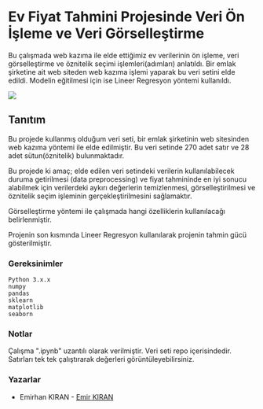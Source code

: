 # Ev Fiyat Tahmini Projesinde Veri Ön İşleme ve Veri Görselleştirme

Bu çalışmada web kazıma ile elde ettiğimiz ev verilerinin ön işleme, veri görselleştirme ve öznitelik seçimi işlemleri(adımları) anlatıldı. Bir emlak şirketine ait web siteden web kazıma işlemi yaparak bu veri setini elde edildi. Modelin eğitilmesi için ise Lineer Regresyon yöntemi kullanıldı.



![](https://linkpicture.com/q/download_11.png)



## Tanıtım

Bu projede kullanmış olduğum veri seti, bir emlak şirketinin web sitesinden web kazıma yöntemi ile elde edilmiştir. Bu veri setinde 270 adet satır ve 28 adet sütun(öznitelik) bulunmaktadır. 

Bu projede ki amaç; elde edilen veri setindeki verilerin kullanılabilecek duruma getirilmesi (data preprocessing) ve fiyat tahmininde en iyi sonucu alabilmek için verilerdeki aykırı değerlerin temizlenmesi, görselleştirilmesi ve öznitelik seçim işleminin gerçekleştirilmesini sağlamaktır.

Görselleştirme yöntemi ile çalışmada hangi özelliklerin kullanılacağı belirlenmiştir.

Projenin son kısmında Lineer Regresyon kullanılarak projenin tahmin gücü gösterilmiştir.



### Gereksinimler

````
Python 3.x.x
numpy
pandas
sklearn
matplotlib
seaborn
````





### Notlar

Çalışma ".ipynb" uzantılı olarak verilmiştir. Veri seti repo içerisindedir. Satırları tek tek çalıştırarak değerleri görüntüleyebilirsiniz.



### Yazarlar

* Emirhan KIRAN - [Emir KIRAN](https://www.linkedin.com/in/emir-kiran/)

